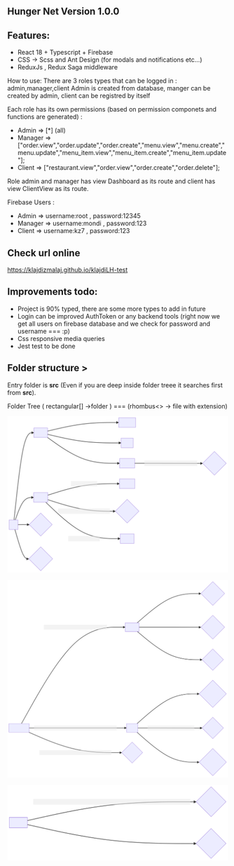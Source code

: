 ## Hunger Net Version 1.0.0

## Features:

- React 18 + Typescript + Firebase
- CSS -> Scss and Ant Design (for modals and notifications etc...)
- ReduxJs , Redux Saga middleware

How to use:
There are 3 roles types that can be logged in : admin,manager,client
Admin is created from database, manger can be created by admin, client can be registred by itself

Each role has its own permissions (based on permission componets and functions are generated) :

- Admin => [*] (all)
- Manager => ["order.view","order.update","order.create","menu.view","menu.create","menu.update","menu_item.view","menu_item.create","menu_item.update"];
- Client => ["restaurant.view","order.view","order.create","order.delete"];

Role admin and manager has view Dashboard as its route and client has view ClientView as its route.

Firebase Users :

- Admin => username:root , password:12345
- Manager => username:mondi , password:123
- Client => username:kz7 , password:123

## Check url online

https://klajdizmalaj.github.io/klajdiLH-test

## Improvements todo:

- Project is 90% typed, there are some more types to add in future
- Login can be improved AuthToken or any backend tools (right now we get all users on firebase database and we check for password and username === :p)
- Css responsive media queries
- Jest test to be done

## Folder structure >

Entry folder is **src** (Even if you are deep inside folder treee it searches first from **src**).

Folder Tree ( rectangular[] ->folder ) === (rhombus<> -> file with extension)

![enter image description here](https://raw.githubusercontent.com/KlajdiZmalaj/react-boilerplate/main/readmeAssets/mermaid-diagram-20210915152031.svg)

![enter image description here](https://raw.githubusercontent.com/KlajdiZmalaj/react-boilerplate/main/readmeAssets/mermaid-diagram-20210915152038.svg)

![enter image description here](https://raw.githubusercontent.com/KlajdiZmalaj/react-boilerplate/main/readmeAssets/mermaid-diagram-20210915152046.svg)
